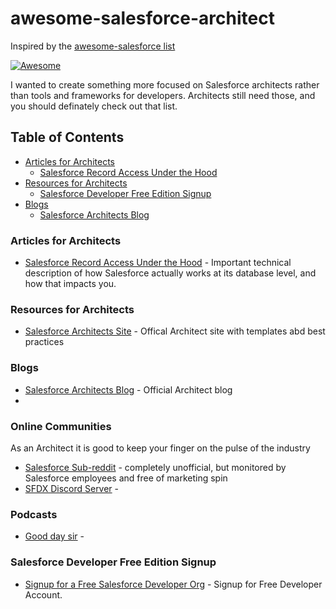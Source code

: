 # awesome-salesforce-architect
Inspired by the [awesome-salesforce list](https://github.com/mailtoharshit/awesome-salesforce)

[![Awesome](https://awesome.re/badge.svg)](https://awesome.re)

I wanted to create something more focused on Salesforce architects rather than tools and frameworks for developers. Architects still need those, and you should definately check out that list.

## Table of Contents
* [Articles for Architects](#articles-for-architects)
  * [Salesforce Record Access Under the Hood](#salesforce-record-access-under-the-hood)
* [Resources for Architects](#resources-for-architects)
  * [Salesforce Developer Free Edition Signup](#salesforce-developer-free-edition-signup)
* [Blogs](#blogs)
  * [Salesforce Architects Blog](#salesforce_architects_blog)


### Articles for Architects
* [Salesforce Record Access Under the Hood](https://developer.salesforce.com/docs/atlas.en-us.salesforce_record_access_under_the_hood.meta/salesforce_record_access_under_the_hood/uth_preface.htm) - Important technical description of how Salesforce actually works at its database level, and how that impacts you.

### Resources for Architects
* [Salesforce Architects Site](https://architect.salesforce.com/) - Offical Architect site with templates abd best practices

### Blogs
* [Salesforce Architects Blog](https://medium.com/salesforce-architects) - Official Architect blog 
* 

### Online Communities
As an Architect it is good to keep your finger on the pulse of the industry

* [Salesforce Sub-reddit](https://www.reddit.com/r/salesforce/) - completely unofficial, but monitored by Salesforce employees and free of marketing spin
* [SFDX Discord Server](https://sfxd.github.io/) - 


### Podcasts
* [Good day sir](https://www.gooddaysirpodcast.com/episodes) - 



### Salesforce Developer Free Edition Signup
* [Signup for a Free Salesforce Developer Org](https://developer.salesforce.com/signup) - Signup for Free Developer Account.
